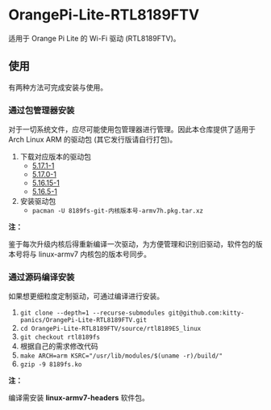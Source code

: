 # OrangePi-Lite-RTL8189FTV

适用于 Orange Pi Lite 的 Wi-Fi 驱动 (RTL8189FTV)。

## 使用

有两种方法可完成安装与使用。

### 通过包管理器安装

对于一切系统文件，应尽可能使用包管理器进行管理。因此本仓库提供了适用于 Arch Linux ARM
的驱动包 (其它发行版请自行打包)。

1. 下载对应版本的驱动包
    - [5.17.1-1]
    - [5.17.0-1]
    - [5.16.15-1]
    - [5.16.5-1]
2. 安装驱动包
    - `pacman -U 8189fs-git-内核版本号-armv7h.pkg.tar.xz`

[5.17.1-1]: binary/5.17.1-1/8189fs-git-5.17.1-1-armv7h.pkg.tar.xz
[5.17.0-1]: binary/5.17.0-1/8189fs-git-5.17.0-1-armv7h.pkg.tar.xz
[5.16.15-1]: binary/5.16.15-1/8189fs-git-5.16.15-1-armv7h.pkg.tar.xz
[5.16.5-1]: binary/5.16.5-1/8189fs-git-5.16.5-1-armv7h.pkg.tar.xz

**注：**

鉴于每次升级内核后得重新编译一次驱动，为方便管理和识别旧驱动，软件包的版本号将与 linux-armv7
内核包的版本号同步。

### 通过源码编译安装

如果想更细粒度定制驱动，可通过编译进行安装。

1. `git clone --depth=1 --recurse-submodules git@github.com:kitty-panics/OrangePi-Lite-RTL8189FTV.git`
2. `cd OrangePi-Lite-RTL8189FTV/source/rtl8189ES_linux`
3. `git checkout rtl8189fs`
4. 根据自己的需求修改代码
5. `make ARCH=arm KSRC="/usr/lib/modules/$(uname -r)/build/"`
6. `gzip -9 8189fs.ko`

**注：**

编译需安装 **linux-armv7-headers** 软件包。

